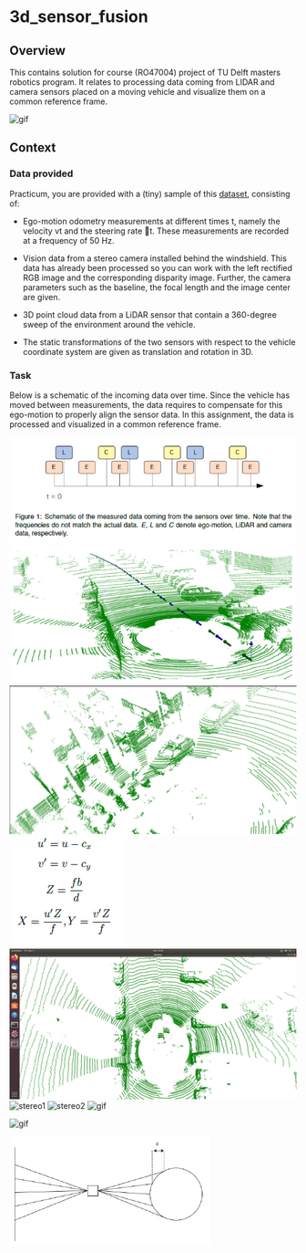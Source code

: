 # 3d_sensor_fusion

## Overview 

This contains solution for course (RO47004) project of TU Delft masters robotics program. It relates to processing data 
coming from LIDAR and camera sensors placed on a moving vehicle and visualize them on a common reference frame. 

![gif](pics/record.gif)

## Context

### Data provided
Practicum, you are provided with a (tiny) sample of this [dataset](https://eurocity-dataset.tudelft.nl/), consisting of:

* Ego-motion odometry measurements at different times t, namely the velocity vt and the
steering rate t. These measurements are recorded at a frequency of 50 Hz.

* Vision data from a stereo camera installed behind the windshield. This data has already
been processed so you can work with the left rectified RGB image and the corresponding
disparity image. Further, the camera parameters such as the baseline, the focal length
and the image center are given.

* 3D point cloud data from a LiDAR sensor that contain a 360-degree sweep of the environment
around the vehicle.

* The static transformations of the two sensors with respect to the vehicle coordinate system
are given as translation and rotation in 3D.

### Task
Below is a schematic of the incoming data over time. Since the vehicle has moved between measurements, the data
requires to compensate for this ego-motion to properly align the sensor data. In this assignment,
the data is processed and visualized in a common reference frame.

![frame](pics/frame.PNG)
![lidar1](pics/lidar1.PNG)
![lidar2](pics/lidar2.png)
![calib](pics/calib.PNG)
![compensated](pics/compensated.png)
![stereo1](stereo1.PNG)
![stereo2](stereo2.PNG)
![gif](pics/record.gif)

![gif](pics/record.gif)


![lidar_angles](pics/lidar_angles.PNG)